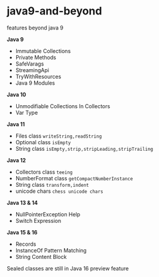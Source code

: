 # java9-and-beyond

features beyond java 9


**Java 9** 

- Immutable Collections
- Private Methods
- SafeVarags
- StreamingApi
- TryWithResources
- Java 9 Modules

**Java 10**

- Unmodifiable Collections In Collectors
-  Var Type

**Java 11**

- Files class `writeString,readString`
- Optional class `isEmpty`
- String class `isEmpty,strip,stripLeading,stripTrailing`

**Java 12**

- Collectors class `teeing`
- NumberFormat class `getCompactNumberInstance`
- String class `transform,indent`
- unicode chars `chess unicode chars `

**Java 13 & 14**

- NullPointerException Help
- Switch Expression

**Java 15 & 16**

- Records
- InstanceOf Pattern Matching
- String Content Block

Sealed classes are still in Java 16 preview feature
